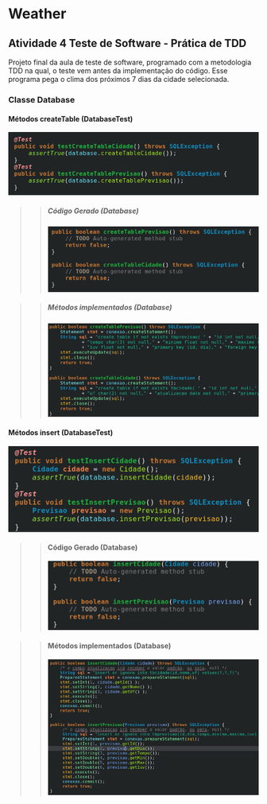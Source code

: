 # Weather
## Atividade 4 Teste de Software - Prática de TDD

Projeto final da aula de teste de software, programado com a metodologia TDD na qual, o teste vem antes da implementação do código.
Esse programa pega o clima dos próximos 7 dias da cidade selecionada.

### Classe Database

#### Métodos createTable (DatabaseTest)
![Alt text](prints/print1.png)

>>##### Código Gerado (Database)
>>![Alt text](prints/print2.png)

>>##### Métodos implementados (Database)
>>![Alt text](prints/print3.png)

#### Métodos insert (DatabaseTest)
![Alt text](prints/print4.png)

>>#### Código Gerado (Database)
>>![Alt text](prints/print5.png)

>>#### Métodos implementados (Database)
>>![Alt text](prints/print6.png)